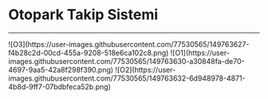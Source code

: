 # Otopark Takip Sistemi
<hr>
![O3](https://user-images.githubusercontent.com/77530565/149763627-f4b28c2d-00cd-455a-9208-518e6ca102c8.png)
![O1](https://user-images.githubusercontent.com/77530565/149763630-a30848fa-de70-4697-9aa5-42a8f298f390.png)
![O2](https://user-images.githubusercontent.com/77530565/149763632-6d948978-4871-4b8d-9ff7-07bdbfeca52b.png)

